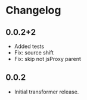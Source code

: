 # Changelog

## 0.0.2+2

- Added tests
- Fix: source shift
- Fix: skip not jsProxy parent

## 0.0.2

- Initial transformer release.
